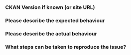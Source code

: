 ### CKAN Version if known (or site URL)


### Please describe the expected behaviour


### Please describe the actual behaviour


### What steps can be taken to reproduce the issue?
